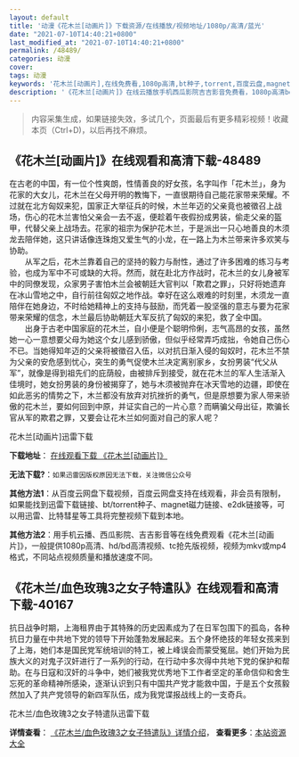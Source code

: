 ```yaml
---
layout: default
title: '动漫《花木兰[动画片]》下载资源/在线播放/视频地址/1080p/高清/蓝光'
date: "2021-07-10T14:40:21+0800"
last_modified_at: "2021-07-10T14:40:21+0800"
permalink: /48489/
categories: 动漫
cover:
tags: 动漫
keywords: '花木兰[动画片],在线免费看,1080p高清,bt种子,torrent,百度云盘,magnet,磁力链,迅雷下载资源'
description: '《花木兰[动画片]》在线云播放手机西瓜影院吉吉影音免费看，1080p高清bd/hd未删减完整版和tc抢先枪版，mkv/mp4格式，附带bt/torrent种子、magnet/磁力链、百度云盘、网盘资源迅雷下载链接'
---
```


>内容采集生成，如果链接失效，多试几个，页面最后有更多精彩视频！收藏本页（Ctrl+D)，以后再找不麻烦。


## 《花木兰[动画片]》在线观看和高清下载-48489

在古老的中国，有一位个性爽朗，性情善良的好女孩，名字叫作「花木兰」，身为花家的大女儿，花木兰在父母开明的教悔下，一直很期待自己能花家带来荣耀。不过就在北方匈奴来犯，国家正大举征兵的时候，木兰年迈的父亲竟也被徵召上战场，伤心的花木兰害怕父亲会一去不返，便趁着午夜假扮成男装，偷走父亲的盔甲，代替父亲上战场去。花家的祖宗为保护花木兰，于是派出一只心地善良的木须龙去陪伴她，这只讲话像连珠炮又爱生气的小龙，在一路上为木兰带来许多欢笑与协助。<br />　　从军之后，花木兰靠着自己的坚持的毅力与耐性，通过了许多困难的练习与考验，也成为军中不可或缺的大将。然而，就在赴北方作战时，花木兰的女儿身被军中的同僚发现，众家男子害怕木兰会被朝廷大官判以「欺君之罪」，只好将她遗弃在冰山雪地之中，自行前往匈奴之地作战。幸好在这么艰难的时刻里，木须龙一直陪伴在她身边，不时给她精神上的支持与鼓励，而凭着一股坚强的意志与要为花家带来荣耀的信念，木兰最后协助朝廷大军反抗了匈奴的来犯，救了全中国。<br />　　出身于古老中国家庭的花木兰，自小便是个聪明伶俐，志气高昂的女孩，虽然她一心一意想要父母为她这个女儿感到骄傲，但似乎经常弄巧成拙，令她自己伤心不已。当她得知年迈的父亲将被徵召入伍，以对抗日渐入侵的匈奴时，花木兰不禁为父亲的安危感到忧心，突生的勇气促使木兰决定离别家乡，女扮男装&ldquo;代父从军”，就像是得到祖先们的庇荫般，由被排斥到接受，就在花木兰的军人生活渐入佳境时，她女扮男装的身份被揭穿了，她与木须被抛弃在冰天雪地的边疆，即使在如此恶劣的情势之下，木兰都没有放弃对抗挫折的勇气，但是原想要为家人带来骄傲的花木兰，要如何回到中原，并证实自己的一片心意？而瞒骗父母出征，欺骗长官从军的欺君之罪，又要会让花木兰如何面对自己的家人呢？


花木兰[动画片]迅雷下载

**下载地址**： [在线观看下载 《花木兰[动画片]》](https://www.993dy.com//vod-detail-id-5139.html) 


**无法下载?**：`如果迅雷因版权原因无法下载，关注微信公众号 `

**其他方法1**：从百度云网盘下载视频，百度云网盘支持在线观看，非会员有限制，如果能找到迅雷下载链接、bt/torrent种子、magnet磁力链接、e2dk链接等，可以用迅雷、比特彗星等工具将完整视频下载到本地。

**其他方法2**：用手机云播、西瓜影院、吉吉影音等在线免费观看《花木兰[动画片]》，一般提供1080p高清、hd/bd高清视频、tc抢先版视频，视频为mkv或mp4格式，不同站点视频质量和播放速度不同。


## 《花木兰/血色玫瑰3之女子特遣队》在线观看和高清下载-40167

抗日战争时期，上海租界由于其特殊的历史因素成为了在日军包围下的孤岛，各种抗日力量在中共地下党的领导下开始蓬勃发展起来。五个身怀绝技的年轻女孩来到了上海，她们本是国民党军统培训的特工，被上峰误会而蒙受冤屈。她们开始为民族大义的对鬼子汉奸进行了一系列的行动，在行动中多次得中共地下党的保护和帮助。在与日寇和汉奸的斗争中，她们被我党优秀地下工作者坚定的革命信仰和舍生忘死的革命精神所感染，逐渐认识到只有中国共产党才能救中国，于是五个女孩毅然加入了共产党领导的新四军队伍，成为我党谍报战线上的一支奇兵。</p>


花木兰/血色玫瑰3之女子特遣队迅雷下载

**详情查看**： [《花木兰/血色玫瑰3之女子特遣队》详情介绍](/movie/40167/)， **查看更多**：[本站资源大全](/movie/t/all/)

